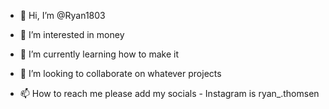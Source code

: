 - 👋 Hi, I’m @Ryan1803
- 👀 I’m interested in money
- 🌱 I’m currently learning how to make it 
- 💞️ I’m looking to collaborate on whatever projects 

- 📫 How to reach me please add my socials - Instagram is ryan_.thomsen 

<!---
Ryan1803/Ryan1803 is a ✨ special ✨ repository because its `README.md` (this file) appears on your GitHub profile.
You can click the Preview link to take a look at your changes.
--->
